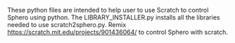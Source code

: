 These python files are intended to help user to use Scratch to control Sphero using python.
The LIBRARY_INSTALLER.py installs all the libraries needed to use scratch2sphero.py.
Remix https://scratch.mit.edu/projects/901436064/ to control Sphero with scratch.
